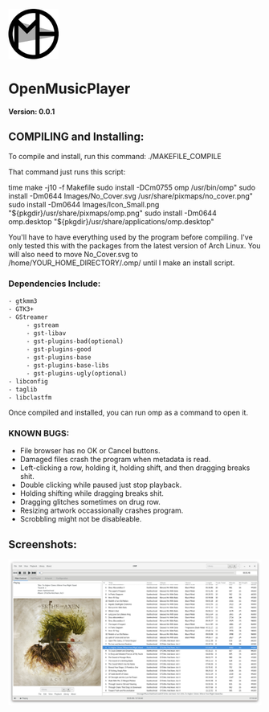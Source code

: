 ![Logo](/Images/Icon_Small.png?raw=true)
# OpenMusicPlayer
#### Version: 0.0.1

## COMPILING and Installing:

  To compile and install, run this command:   ./MAKEFILE_COMPILE



  That command just runs this script:

  time make -j10 -f Makefile
  sudo install -DCm0755 omp /usr/bin/omp"
  sudo install -Dm0644 Images/No_Cover.svg /usr/share/pixmaps/no_cover.png"
  sudo install -Dm0644 Images/Icon_Small.png "${pkgdir}/usr/share/pixmaps/omp.png"
  sudo install -Dm0644 omp.desktop "${pkgdir}/usr/share/applications/omp.desktop"



  You'll have to have everything used by the program before compiling. I've
  only tested this with the packages from the latest version of Arch Linux.
  You will also need to move No_Cover.svg to /home/YOUR_HOME_DIRECTORY/.omp/
  until I make an install script.

  ### Dependencies Include:

    - gtkmm3
    - GTK3+
    - GStreamer
         - gstream
         - gst-libav
         - gst-plugins-bad(optional)
         - gst-plugins-good
         - gst-plugins-base
         - gst-plugins-base-libs
         - gst-plugins-ugly(optional)
    - libconfig
    - taglib
    - libclastfm 


  Once compiled and installed, you can run omp as a command to open it.


### KNOWN BUGS:

  - File browser has no OK or Cancel buttons.
  - Damaged files crash the program when metadata is read.
  - Left-clicking a row, holding it, holding shift, and then dragging breaks
    shit.
  - Double clicking while paused just stop playback.
  - Holding shifting while dragging breaks shit.
  - Dragging glitches sometimes on drug row.
  - Resizing artwork occassionally crashes program.
  - Scrobbling might not be disableable.
  
  
## Screenshots:
![Screenshot1](Images/Screenshots/NRnilGB.png?raw=true)
